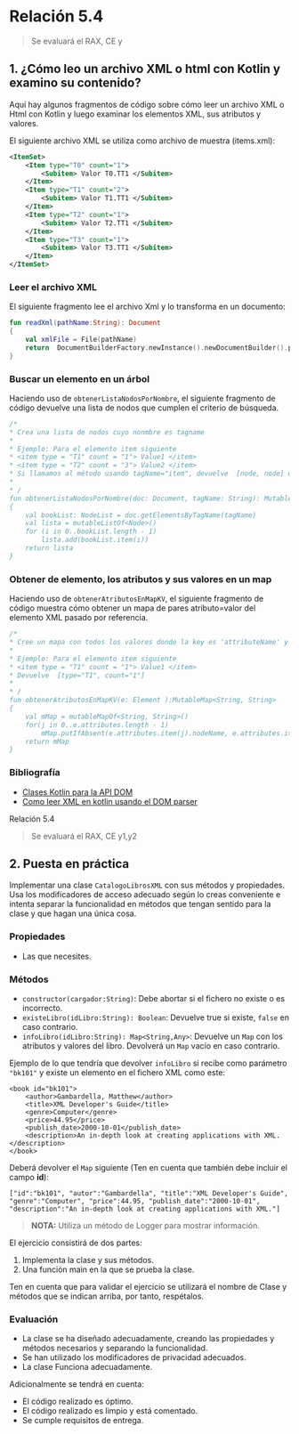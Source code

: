 # Relación 5.4
> Se evaluará el RAX, CE y

## 1. ¿Cómo leo un archivo XML o html con Kotlin y examino su contenido? 
Aquí hay algunos fragmentos de código sobre cómo leer un archivo XML o Html con Kotlin y luego examinar los elementos XML, sus atributos y valores. 

El siguiente archivo XML se utiliza como archivo de muestra (items.xml):

~~~xml
<ItemSet>
    <Item type="T0" count="1">
        <Subitem> Valor T0.TT1 </Subitem>
    </Item>
    <Item type="T1" count="2">
        <Subitem> Valor T1.TT1 </Subitem>
    </Item>
    <Item type="T2" count="1">
        <Subitem> Valor T2.TT1 </Subitem>
    </Item>
    <Item type="T3" count="1">
        <Subitem> Valor T3.TT1 </Subitem>
    </Item>
</ItemSet>
~~~
### Leer el archivo XML
El siguiente fragmento lee el archivo Xml y lo transforma en un documento:

~~~kt
fun readXml(pathName:String): Document 
{
    val xmlFile = File(pathName)
    return  DocumentBuilderFactory.newInstance().newDocumentBuilder().parse(xmlFile)
}
~~~
### Buscar un elemento en un árbol
Haciendo uso de `obtenerListaNodosPorNombre`, el siguiente fragmento de código devuelve una lista de nodos que cumplen el criterio de búsqueda.
~~~kt
/*
* Crea una lista de nodos cuyo nonmbre es tagname
*
* Ejemplo: Para el elemento item siguiente
* <item type = "T1" count = "1"> Value1 </item>
* <item type = "T2" count = "3"> Value2 </item>
* Si llamamos al método usando tagName="item", devuelve  [node, node] donde node.tagname="item"
*
* /
fun obtenerListaNodosPorNombre(doc: Document, tagName: String): MutableList<Node>
{
    val bookList: NodeList = doc.getElementsByTagName(tagName)
    val lista = mutableListOf<Node>()
    for (i in 0..bookList.length - 1)
        lista.add(bookList.item(i))
    return lista
}
~~~

### Obtener de elemento, los atributos y sus valores en un map
Haciendo uso de `obtenerAtributosEnMapKV`, el siguiente fragmento de código muestra cómo obtener un mapa de pares atributo=valor del elemento XML pasado por referencia.


~~~kt
/*
* Cree un mapa con todos los valores donde la key es 'attributeName' y su valor es 'attributeValue'
*
* Ejemplo: Para el elemento item siguiente
* <item type = "T1" count = "1"> Value1 </item>
* Devuelve  [type="T1", count="1"]
*
* /
fun obtenerAtributosEnMapKV(e: Element ):MutableMap<String, String>
{
    val mMap = mutableMapOf<String, String>()
    for(j in 0..e.attributes.length - 1)
        mMap.putIfAbsent(e.attributes.item(j).nodeName, e.attributes.item(j).nodeValue)
    return mMap
}
~~~


### Bibliografía
- [Clases Kotlin para la API DOM](https://kotlinlang.org/api/latest/jvm/stdlib/org.w3c.dom/)
- [Como leer XML en kotlin usando el DOM parser](https://turreta.com/2017/07/07/how-to-read-xml-in-kotlin-using-dom-parser/)


Relación 5.4
> Se evaluará el RAX, CE y1,y2


## 2. Puesta en práctica
Implementar una clase `CatalogoLibrosXML` con sus métodos y propiedades. Usa los modificadores de acceso adecuado según lo creas conveniente e intenta separar la funcionalidad en métodos que tengan sentido para la clase y que hagan una única cosa. 
### Propiedades
- Las que necesites.
### Métodos
- `constructor(cargador:String)`: Debe abortar si el fichero no existe o es incorrecto.
- `existeLibro(idLibro:String): Boolean`: Devuelve true si existe, `false` en caso contrario.
- `infoLibro(idLibro:String): Map<String,Any>`: Devuelve un `Map` con los atributos y valores del libro. Devolverá
  un `Map` vacío en caso contrario.

Ejemplo de lo que tendría que devolver `infoLibro` si recibe como parámetro `"bk101"` y existe un elemento en el fichero XML como este:
~~~
<book id="bk101">
    <author>Gambardella, Matthew</author>
    <title>XML Developer's Guide</title>
    <genre>Computer</genre>
    <price>44.95</price>
    <publish_date>2000-10-01</publish_date>
    <description>An in-depth look at creating applications with XML.</description>
</book>
~~~
Deberá devolver el `Map` siguiente (Ten en cuenta que también debe incluir el campo **id**):
~~~
["id":"bk101", "autor":"Gambardella", "title":"XML Developer's Guide", "genre":"Computer", "price":44.95, "publish_date":"2000-10-01", "description":"An in-depth look at creating applications with XML."]
~~~

> **NOTA:** Utiliza un método de Logger para mostrar información.

El ejercicio consistirá de dos partes:

1. Implementa la clase y sus métodos. 
2. Una función main en la que se prueba la clase. 
   
Ten en cuenta que para validar el ejercicio se utilizará el nombre de Clase y métodos que se indican arriba, por tanto, respétalos. 

### Evaluación
- La clase se ha diseñado adecuadamente, creando las propiedades y métodos necesarios y separando la funcionalidad.
- Se han utilizado los modificadores de privacidad adecuados. 
- La clase Funciona adecuadamente.

Adicionalmente se tendrá en cuenta:
- El código realizado es óptimo.
- El código realizado es limpio y está comentado.
- Se cumple requisitos de entrega.
